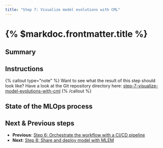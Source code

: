 ```yaml
---
title: "Step 7: Visualize model evolutions with CML"
---
```


# {% $markdoc.frontmatter.title %}

## Summary

## Instructions

{% callout type="note" %}
Want to see what the result of this step should look like? Have a look at the Git repository directory here: [step-7-visualize-model-evolutions-with-cml](https://github.com/csia-pme/a-guide-to-mlops/tree/main/pages/the-guide/step-7-visualize-model-evolutions-with-cml)
{% /callout %}

## State of the MLOps process

## Next & Previous steps

- **Previous**: [Step 6: Orchestrate the workflow with a CI/CD pipeline](/the-guide/step-6-orchestrate-the-workflow-with-a-cicd-pipeline)
- **Next**: [Step 8: Share and deploy model with MLEM](/the-guide/step-8-share-and-deploy-model-with-mlem)
